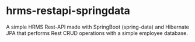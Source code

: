 # hrms-restapi-springdata
A simple HRMS Rest-API made with SpringBoot (spring-data) and Hibernate JPA that performs Rest CRUD operations with a simple employee database.   
